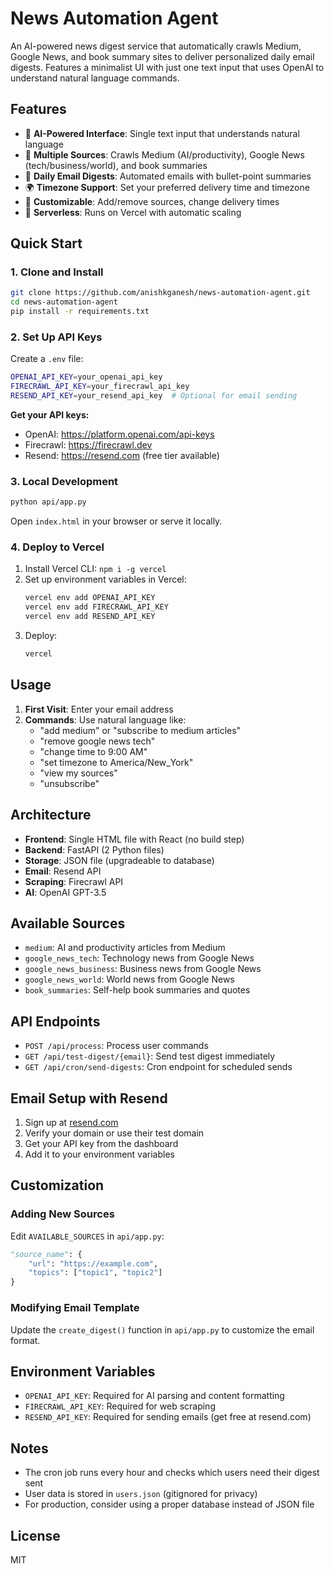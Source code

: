 # News Automation Agent

An AI-powered news digest service that automatically crawls Medium, Google News, and book summary sites to deliver personalized daily email digests. Features a minimalist UI with just one text input that uses OpenAI to understand natural language commands.

## Features

- 🤖 **AI-Powered Interface**: Single text input that understands natural language
- 📰 **Multiple Sources**: Crawls Medium (AI/productivity), Google News (tech/business/world), and book summaries
- 📧 **Daily Email Digests**: Automated emails with bullet-point summaries
- 🌍 **Timezone Support**: Set your preferred delivery time and timezone
- 🎯 **Customizable**: Add/remove sources, change delivery times
- 🚀 **Serverless**: Runs on Vercel with automatic scaling

## Quick Start

### 1. Clone and Install

```bash
git clone https://github.com/anishkganesh/news-automation-agent.git
cd news-automation-agent
pip install -r requirements.txt
```

### 2. Set Up API Keys

Create a `.env` file:

```bash
OPENAI_API_KEY=your_openai_api_key
FIRECRAWL_API_KEY=your_firecrawl_api_key
RESEND_API_KEY=your_resend_api_key  # Optional for email sending
```

**Get your API keys:**
- OpenAI: https://platform.openai.com/api-keys
- Firecrawl: https://firecrawl.dev
- Resend: https://resend.com (free tier available)

### 3. Local Development

```bash
python api/app.py
```

Open `index.html` in your browser or serve it locally.

### 4. Deploy to Vercel

1. Install Vercel CLI: `npm i -g vercel`
2. Set up environment variables in Vercel:
   ```bash
   vercel env add OPENAI_API_KEY
   vercel env add FIRECRAWL_API_KEY
   vercel env add RESEND_API_KEY
   ```
3. Deploy:
   ```bash
   vercel
   ```

## Usage

1. **First Visit**: Enter your email address
2. **Commands**: Use natural language like:
   - "add medium" or "subscribe to medium articles"
   - "remove google news tech" 
   - "change time to 9:00 AM"
   - "set timezone to America/New_York"
   - "view my sources"
   - "unsubscribe"

## Architecture

- **Frontend**: Single HTML file with React (no build step)
- **Backend**: FastAPI (2 Python files)
- **Storage**: JSON file (upgradeable to database)
- **Email**: Resend API
- **Scraping**: Firecrawl API
- **AI**: OpenAI GPT-3.5

## Available Sources

- `medium`: AI and productivity articles from Medium
- `google_news_tech`: Technology news from Google News
- `google_news_business`: Business news from Google News
- `google_news_world`: World news from Google News
- `book_summaries`: Self-help book summaries and quotes

## API Endpoints

- `POST /api/process`: Process user commands
- `GET /api/test-digest/{email}`: Send test digest immediately
- `GET /api/cron/send-digests`: Cron endpoint for scheduled sends

## Email Setup with Resend

1. Sign up at [resend.com](https://resend.com)
2. Verify your domain or use their test domain
3. Get your API key from the dashboard
4. Add it to your environment variables

## Customization

### Adding New Sources

Edit `AVAILABLE_SOURCES` in `api/app.py`:

```python
"source_name": {
    "url": "https://example.com", 
    "topics": ["topic1", "topic2"]
}
```

### Modifying Email Template

Update the `create_digest()` function in `api/app.py` to customize the email format.

## Environment Variables

- `OPENAI_API_KEY`: Required for AI parsing and content formatting
- `FIRECRAWL_API_KEY`: Required for web scraping
- `RESEND_API_KEY`: Required for sending emails (get free at resend.com)

## Notes

- The cron job runs every hour and checks which users need their digest sent
- User data is stored in `users.json` (gitignored for privacy)
- For production, consider using a proper database instead of JSON file

## License

MIT 